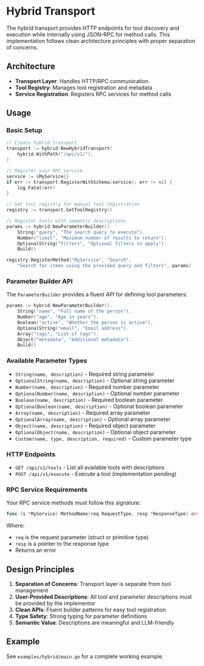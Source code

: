 # Hybrid Transport

The hybrid transport provides HTTP endpoints for tool discovery and execution while internally using JSON-RPC for method calls. This implementation follows clean architecture principles with proper separation of concerns.

## Architecture

- **Transport Layer**: Handles HTTP/RPC communication
- **Tool Registry**: Manages tool registration and metadata
- **Service Registration**: Registers RPC services for method calls

## Usage

### Basic Setup

```go
// Create hybrid transport
transport := hybrid.NewHybridTransport(
    hybrid.WithPath("/api/v1/"),
)

// Register your RPC service
service := &MyService{}
if err := transport.RegisterWithSchema(service); err != nil {
    log.Fatal(err)
}

// Get tool registry for manual tool registration
registry := transport.GetToolRegistry()

// Register tools with semantic descriptions
params := hybrid.NewParameterBuilder().
    String("query", "The search query to execute").
    Number("limit", "Maximum number of results to return").
    OptionalString("filters", "Optional filters to apply").
    Build()

registry.RegisterMethod("MyService", "Search", 
    "Search for items using the provided query and filters", params)
```

### Parameter Builder API

The `ParameterBuilder` provides a fluent API for defining tool parameters:

```go
params := hybrid.NewParameterBuilder().
    String("name", "Full name of the person").
    Number("age", "Age in years").
    Boolean("active", "Whether the person is active").
    OptionalString("email", "Email address").
    Array("tags", "List of tags").
    Object("metadata", "Additional metadata").
    Build()
```

### Available Parameter Types

- `String(name, description)` - Required string parameter
- `OptionalString(name, description)` - Optional string parameter
- `Number(name, description)` - Required number parameter
- `OptionalNumber(name, description)` - Optional number parameter
- `Boolean(name, description)` - Required boolean parameter
- `OptionalBoolean(name, description)` - Optional boolean parameter
- `Array(name, description)` - Required array parameter
- `OptionalArray(name, description)` - Optional array parameter
- `Object(name, description)` - Required object parameter
- `OptionalObject(name, description)` - Optional object parameter
- `Custom(name, type, description, required)` - Custom parameter type

### HTTP Endpoints

- `GET /api/v1/tools` - List all available tools with descriptions
- `POST /api/v1/execute` - Execute a tool (implementation pending)

### RPC Service Requirements

Your RPC service methods must follow this signature:

```go
func (s *MyService) MethodName(req RequestType, resp *ResponseType) error
```

Where:
- `req` is the request parameter (struct or primitive type)
- `resp` is a pointer to the response type
- Returns an error

## Design Principles

1. **Separation of Concerns**: Transport layer is separate from tool management
2. **User-Provided Descriptions**: All tool and parameter descriptions must be provided by the implementor
3. **Clean APIs**: Fluent builder patterns for easy tool registration
4. **Type Safety**: Strong typing for parameter definitions
5. **Semantic Value**: Descriptions are meaningful and LLM-friendly

## Example

See `examples/hybrid/main.go` for a complete working example.
